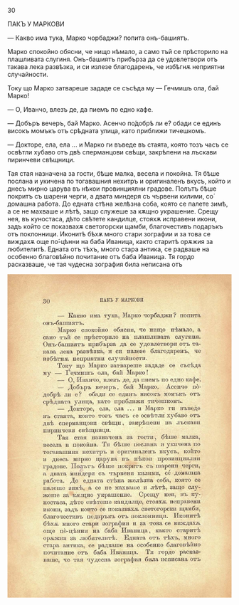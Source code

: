 ﻿30

ПАКЪ У МАРКОВИ

— Какво има тука, Марко чорбаджи? попита онъ-башиятъ.

Марко спокойно обясни, че нищо нѣмало, а само тъй се прѣсторило на плашливата слугиня. Онъ-башиятъ прибърза да се удовлетвори отъ такава лека развѣзка, и си излезе благодаренъ, че избѣгнѫ неприятни случайности.

Току що Марко затвареше зададе се съсѣда му — Гечмишъ ола, бай Марко!

— О, Иванчо, влезъ де, да пиемъ по едно кафе.

— Добъръ вечеръ, бай Марко. Асенчо по́добрѣ ли е? обади се единъ високъ момъкъ отъ срѣдната улица, като приближи тичешкомъ.

— Докторе, ела, ела ... и Марко ги въведе въ стаята, която тозъ часъ се освѣтли хубаво отъ двѣ сперманцови свѣщи, закрѣпени на лъскави пиринчеви свѣщници.

Тая стая назначена за гости, бѣше малка, весела и покойна. Тя бѣше послана и укичена по тогавашния нехитръ и оригиналенъ вкусъ, който и днесъ мирно царува въ нѣкои провинциялни градове. Полътъ бѣше покритъ съ шарени черги, а двата миндеря съ чървени килими, со́ домашна работа. До едната стѣна желѣзна соба, която се палете зимѣ, а се не махваше и лѣтѣ, защо служеше за кѫщно украшение. Срещу нея, въ куностаса, дѣто свѣтете кандилце, стояхѫ исправени икони, задъ който се показвахѫ светогорски щамби, благочестивъ подаръкъ отъ поклонници. Иконитѣ бѣхѫ много стари зографии и за това се виждахѫ още по́-цѣнни на баба Иваница, както старитѣ орѫжия за любителитѣ. Едната отъ тѣхъ, много стара антика, се радваше на особенно благовѣйно почитание отъ баба Иваница. Тя гордо расказваше, че тая чудесна зография била неписана отъ

![original](images/041.jpg)

